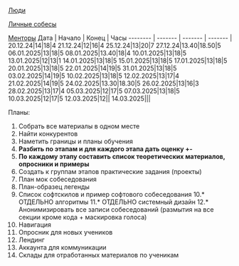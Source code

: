 [Люди](https://docs.google.com/spreadsheets/d/1OeuRBaGd-x-2LP-jR6me3lyfVLr-Q49kBw0AZN94CPs/edit?gid=0#gid=0)

[Личные собесы](https://docs.google.com/spreadsheets/d/1QOXooB9Xyu9pom_YrOLy-JeT4oMFdYmIL9RULQGlLZ0/edit?gid=633863657#gid=633863657
)

[Менторы](https://docs.google.com/spreadsheets/d/1TbxVR5BBrNU6vZkORcae4CQXr_OrFbCij3oDPXUXF3M/edit?usp=sharing)
Дата | Начало | Конец | Часы
 -------- | ------- | ------- | ------- |
20.12.24|14|18|4
21.12.24|12|16|4
25.12.24|13|20|7
27.12.24|13.40|18.50|5
06.01.2025|13|18|5
08.01.2025|13.40|18|4
10.01.2025|13|18|5
13.01.2025|12|13|1
14.01.2025|13|18|5
15.01.2025|13|18|5
17.01.2025|13|18|5
20.01.2025|13|18|5
22.01.2025|14|19|5
31.01.2025|13|18|5
03.02.2025|14|19|5
10.02.2025|13|18|5
12.02.2025|13|17|4
21.02.2025|14|19|5
24.02.2025|13.30|18.30|5
26.02.2025|13|16|3
28.02.2025|13|17|4
05.03.2025|12|17|5
07.03.2025|13|18|5
10.03.2025|12|17|5
12.03.2025|12||
14.03.2025|||


Планы:
1. Собрать все материалы в одном месте
2. Найти конкурентов
3. Наметить границы и планы обучения
4. **Разбить по этапам и для каждого этапа дать оценку +-** 
5. **По каждому этапу составить список теоретических материалов, опросники и примеры** 
6. Создать к группам этапов практические задания (проекты)
7. План мок собеседования
8. План-образец легенды
9. Список софтскилов и пример софтового собеседования
10.* ОТДЕЛЬНО алгоритмы
11.* ОТДЕЛЬНО системный дизайн
12.* Анонимизировать все записи собеседований (размытия на все секции кроме кода + маскировка голоса)
13. Навигация 
14. Опросник для новых учеников
15. Лендинг
16. Аккаунта для коммуникации
17. Склады для отработанных материалов по ученикам 
